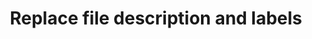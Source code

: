 ---
title: Replace file description and labels
excerpt: Replace file description and labels
api:
  file: data-world.json
  operationId: putFileMetadata
hidden: false
---